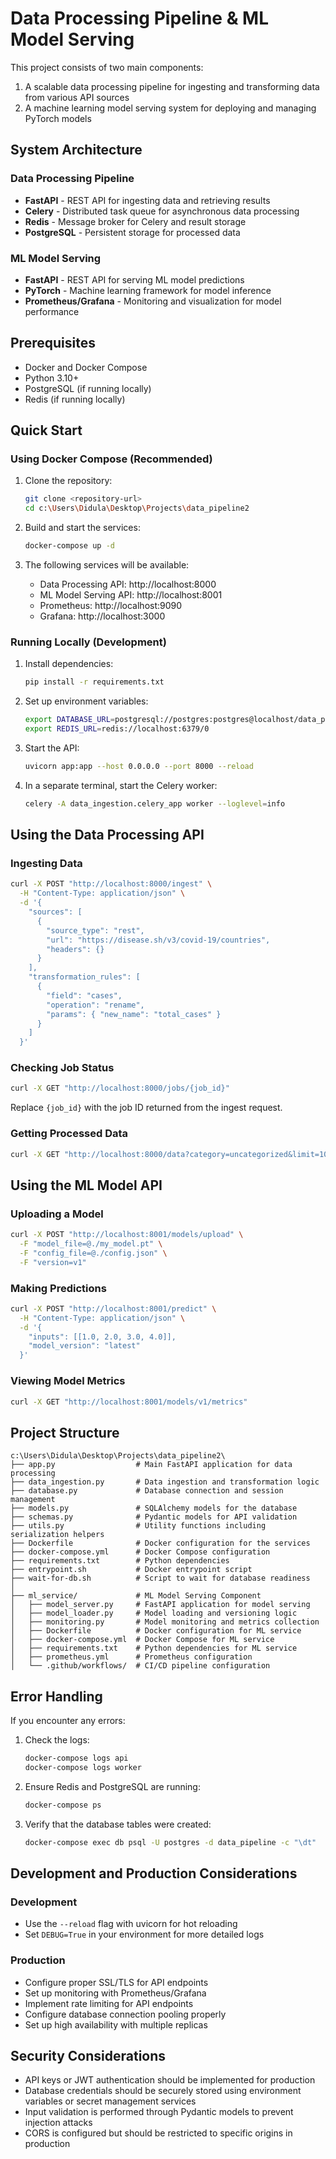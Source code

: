 # Data Processing Pipeline & ML Model Serving

This project consists of two main components:
1. A scalable data processing pipeline for ingesting and transforming data from various API sources
2. A machine learning model serving system for deploying and managing PyTorch models

## System Architecture

### Data Processing Pipeline
- **FastAPI** - REST API for ingesting data and retrieving results
- **Celery** - Distributed task queue for asynchronous data processing
- **Redis** - Message broker for Celery and result storage
- **PostgreSQL** - Persistent storage for processed data

### ML Model Serving
- **FastAPI** - REST API for serving ML model predictions
- **PyTorch** - Machine learning framework for model inference
- **Prometheus/Grafana** - Monitoring and visualization for model performance

## Prerequisites

- Docker and Docker Compose
- Python 3.10+
- PostgreSQL (if running locally)
- Redis (if running locally)

## Quick Start

### Using Docker Compose (Recommended)

1. Clone the repository:
   ```bash
   git clone <repository-url>
   cd c:\Users\Didula\Desktop\Projects\data_pipeline2
   ```

2. Build and start the services:
   ```bash
   docker-compose up -d
   ```

3. The following services will be available:
   - Data Processing API: http://localhost:8000
   - ML Model Serving API: http://localhost:8001
   - Prometheus: http://localhost:9090
   - Grafana: http://localhost:3000

### Running Locally (Development)

1. Install dependencies:
   ```bash
   pip install -r requirements.txt
   ```

2. Set up environment variables:
   ```bash
   export DATABASE_URL=postgresql://postgres:postgres@localhost/data_pipeline
   export REDIS_URL=redis://localhost:6379/0
   ```

3. Start the API:
   ```bash
   uvicorn app:app --host 0.0.0.0 --port 8000 --reload
   ```

4. In a separate terminal, start the Celery worker:
   ```bash
   celery -A data_ingestion.celery_app worker --loglevel=info
   ```

## Using the Data Processing API

### Ingesting Data

```bash
curl -X POST "http://localhost:8000/ingest" \
  -H "Content-Type: application/json" \
  -d '{
    "sources": [
      {
        "source_type": "rest",
        "url": "https://disease.sh/v3/covid-19/countries",
        "headers": {}
      }
    ],
    "transformation_rules": [
      {
        "field": "cases",
        "operation": "rename",
        "params": { "new_name": "total_cases" }
      }
    ]
  }'
```


### Checking Job Status

```bash
curl -X GET "http://localhost:8000/jobs/{job_id}"
```

Replace `{job_id}` with the job ID returned from the ingest request.

### Getting Processed Data

```bash
curl -X GET "http://localhost:8000/data?category=uncategorized&limit=10"
```

## Using the ML Model API

### Uploading a Model

```bash
curl -X POST "http://localhost:8001/models/upload" \
  -F "model_file=@./my_model.pt" \
  -F "config_file=@./config.json" \
  -F "version=v1"
```

### Making Predictions

```bash
curl -X POST "http://localhost:8001/predict" \
  -H "Content-Type: application/json" \
  -d '{
    "inputs": [[1.0, 2.0, 3.0, 4.0]],
    "model_version": "latest"
  }'
```

### Viewing Model Metrics

```bash
curl -X GET "http://localhost:8001/models/v1/metrics"
```

## Project Structure

```
c:\Users\Didula\Desktop\Projects\data_pipeline2\
├── app.py                  # Main FastAPI application for data processing
├── data_ingestion.py       # Data ingestion and transformation logic
├── database.py             # Database connection and session management
├── models.py               # SQLAlchemy models for the database
├── schemas.py              # Pydantic models for API validation
├── utils.py                # Utility functions including serialization helpers
├── Dockerfile              # Docker configuration for the services
├── docker-compose.yml      # Docker Compose configuration
├── requirements.txt        # Python dependencies
├── entrypoint.sh           # Docker entrypoint script
├── wait-for-db.sh          # Script to wait for database readiness
│
├── ml_service/             # ML Model Serving Component
│   ├── model_server.py     # FastAPI application for model serving
│   ├── model_loader.py     # Model loading and versioning logic
│   ├── monitoring.py       # Model monitoring and metrics collection
│   ├── Dockerfile          # Docker configuration for ML service
│   ├── docker-compose.yml  # Docker Compose for ML service
│   ├── requirements.txt    # Python dependencies for ML service
│   ├── prometheus.yml      # Prometheus configuration
│   └── .github/workflows/  # CI/CD pipeline configuration
```

## Error Handling

If you encounter any errors:

1. Check the logs:
   ```bash
   docker-compose logs api
   docker-compose logs worker
   ```

2. Ensure Redis and PostgreSQL are running:
   ```bash
   docker-compose ps
   ```

3. Verify that the database tables were created:
   ```bash
   docker-compose exec db psql -U postgres -d data_pipeline -c "\dt"
   ```

## Development and Production Considerations

### Development
- Use the `--reload` flag with uvicorn for hot reloading
- Set `DEBUG=True` in your environment for more detailed logs

### Production
- Configure proper SSL/TLS for API endpoints
- Set up monitoring with Prometheus/Grafana
- Implement rate limiting for API endpoints
- Configure database connection pooling properly
- Set up high availability with multiple replicas

## Security Considerations

- API keys or JWT authentication should be implemented for production
- Database credentials should be securely stored using environment variables or secret management services
- Input validation is performed through Pydantic models to prevent injection attacks
- CORS is configured but should be restricted to specific origins in production
